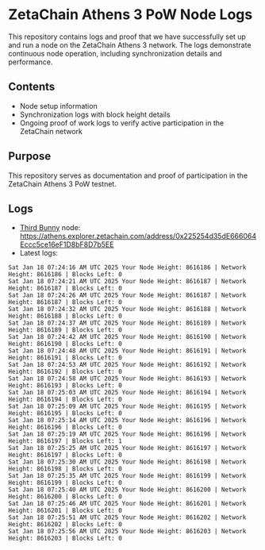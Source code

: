 # ZetaChain Athens 3 PoW Node Logs
This repository contains logs and proof that we have successfully set up and run a node on the ZetaChain Athens 3 network. The logs demonstrate continuous node operation, including synchronization details and performance.

## Contents
- Node setup information
- Synchronization logs with block height details
- Ongoing proof of work logs to verify active participation in the ZetaChain network

## Purpose
This repository serves as documentation and proof of participation in the ZetaChain Athens 3 PoW testnet.

## Logs

- [Third Bunny](https://thirdbunny.xyz/) node: https://athens.explorer.zetachain.com/address/0x225254d35dE666064Eccc5ce16eF1D8bF8D7b5EE
- Latest logs:
```
Sat Jan 18 07:24:16 AM UTC 2025 Your Node Height: 8616186 | Network Height: 8616186 | Blocks Left: 0
Sat Jan 18 07:24:21 AM UTC 2025 Your Node Height: 8616187 | Network Height: 8616187 | Blocks Left: 0
Sat Jan 18 07:24:26 AM UTC 2025 Your Node Height: 8616187 | Network Height: 8616187 | Blocks Left: 0
Sat Jan 18 07:24:32 AM UTC 2025 Your Node Height: 8616188 | Network Height: 8616188 | Blocks Left: 0
Sat Jan 18 07:24:37 AM UTC 2025 Your Node Height: 8616189 | Network Height: 8616189 | Blocks Left: 0
Sat Jan 18 07:24:42 AM UTC 2025 Your Node Height: 8616190 | Network Height: 8616190 | Blocks Left: 0
Sat Jan 18 07:24:48 AM UTC 2025 Your Node Height: 8616191 | Network Height: 8616191 | Blocks Left: 0
Sat Jan 18 07:24:53 AM UTC 2025 Your Node Height: 8616192 | Network Height: 8616192 | Blocks Left: 0
Sat Jan 18 07:24:58 AM UTC 2025 Your Node Height: 8616193 | Network Height: 8616193 | Blocks Left: 0
Sat Jan 18 07:25:03 AM UTC 2025 Your Node Height: 8616194 | Network Height: 8616194 | Blocks Left: 0
Sat Jan 18 07:25:09 AM UTC 2025 Your Node Height: 8616195 | Network Height: 8616195 | Blocks Left: 0
Sat Jan 18 07:25:14 AM UTC 2025 Your Node Height: 8616196 | Network Height: 8616196 | Blocks Left: 0
Sat Jan 18 07:25:19 AM UTC 2025 Your Node Height: 8616196 | Network Height: 8616197 | Blocks Left: 1
Sat Jan 18 07:25:25 AM UTC 2025 Your Node Height: 8616197 | Network Height: 8616197 | Blocks Left: 0
Sat Jan 18 07:25:30 AM UTC 2025 Your Node Height: 8616198 | Network Height: 8616198 | Blocks Left: 0
Sat Jan 18 07:25:35 AM UTC 2025 Your Node Height: 8616199 | Network Height: 8616199 | Blocks Left: 0
Sat Jan 18 07:25:40 AM UTC 2025 Your Node Height: 8616200 | Network Height: 8616200 | Blocks Left: 0
Sat Jan 18 07:25:46 AM UTC 2025 Your Node Height: 8616201 | Network Height: 8616201 | Blocks Left: 0
Sat Jan 18 07:25:51 AM UTC 2025 Your Node Height: 8616202 | Network Height: 8616202 | Blocks Left: 0
Sat Jan 18 07:25:56 AM UTC 2025 Your Node Height: 8616203 | Network Height: 8616203 | Blocks Left: 0
```
